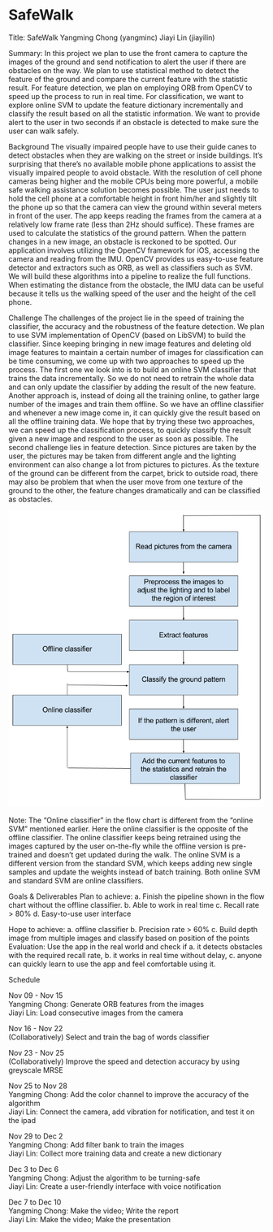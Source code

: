 # SafeWalk
Title:
SafeWalk
Yangming Chong (yangminc) Jiayi Lin (jiayilin)

Summary:
In this project we plan to use the front camera to capture the images of the ground and send notification to alert the user if there are obstacles on the way. We plan to use statistical method to detect the feature of the ground and compare the current feature with the statistic result. For feature detection, we plan on employing ORB from OpenCV to speed up the process to run in real time. For classification, we want to explore online SVM to update the feature dictionary incrementally and classify the result based on all the statistic information. We want to provide alert to the user in two seconds if an obstacle is detected to make sure the user can walk safely.  

Background
The visually impaired people have to use their guide canes to detect obstacles when they are walking on the street or inside buildings. It’s surprising that there’s no available mobile phone applications to assist the visually impaired people to avoid obstacle. With the resolution of cell phone cameras being higher and the mobile CPUs being more powerful, a mobile safe walking assistance solution becomes possible. 
The user just needs to hold the cell phone at a comfortable height in front him/her and slightly tilt the phone up so that the camera can view the ground within several meters in front of the user. The app keeps reading the frames from the camera at a relatively low frame rate (less than 2Hz should suffice). These frames are used to calculate the statistics of the ground pattern. When the pattern changes in a new image, an obstacle is reckoned to be spotted.
Our application involves utilizing the OpenCV framework for iOS, accessing the camera and reading from the IMU. OpenCV provides us easy-to-use feature detector and extractors such as ORB, as well as classifiers such as SVM. We will build these algorithms into a pipeline to realize the full functions. When estimating the distance from the obstacle, the IMU data can be useful because it tells us the walking speed of the user and the height of the cell phone. 

Challenge
The challenges of the project lie in the speed of training the classifier, the accuracy and the robustness of the feature detection.
We plan to use SVM implementation of OpenCV (based on LibSVM) to build the classifier. Since keeping bringing in new image features and deleting old image features to maintain a certain number of images for classification can be time consuming, we come up with two approaches to speed up the process. The first one we look into is to build an online SVM classifier that trains the data incrementally. So we do not need to retrain the whole data and can only update the classifier by adding the result of the new feature.  Another approach is, instead of doing all the training online, to gather large number of the images and train them offline. So we have an offline classifier and whenever a new image come in, it can quickly give the result based on all the offline training data. We hope that by trying these two approaches, we can speed up the classification process, to quickly classify the result given a new image and respond to the user as soon as possible.
The second challenge lies in feature detection. Since pictures are taken by the user, the pictures may be taken from different angle and the lighting environment can also change a lot from pictures to pictures. As the texture of the ground can be different from the carpet, brick to outside road, there may also be problem that when the user move from one texture of the ground to the other, the feature changes dramatically and can be classified as obstacles.  

![alt tag](https://github.com/jiayilin/SafeWalk/blob/master/flowChart.png)

Note: The “Online classifier” in the flow chart is different from the “online SVM” mentioned earlier. Here the online classifier is the opposite of the offline classifier. The online classifier keeps being retrained using the images captured by the user on-the-fly while the offline version is pre-trained and doesn’t get updated during the walk. The online SVM is a different version from the standard SVM, which keeps adding new single samples and update the weights instead of batch training. Both online SVM and standard SVM are online classifiers.

Goals & Deliverables
Plan to achieve: a. Finish the pipeline shown in the flow chart without the offline classifier. 
b. Able to work in real time
c. Recall rate > 80%
d. Easy-to-use user interface

Hope to achieve: a. offline classifier
b. Precision rate > 60%
c. Build depth image from multiple images and classify based on position of the points
Evaluation:
Use the app in the real world and check if a. it detects obstacles with the required recall rate, b. it works in real time without delay, c. anyone can quickly learn to use the app and feel comfortable using it.

Schedule

Nov 09 - Nov 15                   
Yangming Chong: Generate ORB features from the images                   
Jiayi Lin: Load consecutive images from the camera

Nov 16 - Nov 22                                      
(Collaboratively) Select and train the bag of words classifier

Nov 23 - Nov 25                   
(Collaboratively) Improve the speed and detection accuracy by using greyscale MRSE

Nov 25 to Nov 28                   
Yangming Chong: Add the color channel to improve the accuracy of the algorithm                   
Jiayi Lin: Connect the camera, add vibration for notification, and test it on the ipad

Nov 29 to Dec 2                   
Yangming Chong: Add filter bank to train the images                   
Jiayi Lin: Collect more training data and create a new dictionary

Dec 3 to Dec 6                   
Yangming Chong: Adjust the algorithm to be turning-safe                   
Jiayi Lin: Create a user-friendly interface with voice notification

Dec 7 to Dec 10                   
Yangming Chong: Make the video; Write the report                   
Jiayi Lin: Make the video; Make the presentation


